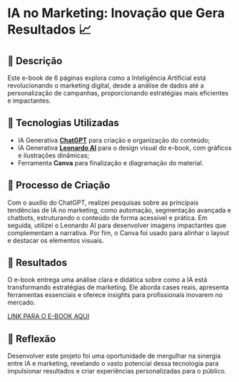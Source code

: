 # IA no Marketing: Inovação que Gera Resultados 📈

## 📒 Descrição
Este e-book de 6 páginas explora como a Inteligência Artificial está revolucionando o marketing digital, desde a análise de dados até a personalização de campanhas, proporcionando estratégias mais eficientes e impactantes.

## 🤖 Tecnologias Utilizadas
- IA Generativa **[ChatGPT](https://chat.openai.com)** para criação e organização do conteúdo;
- IA Generativa **[Leonardo AI](https://leonardo.ai)** para o design visual do e-book, com gráficos e ilustrações dinâmicas;
- Ferramenta **Canva** para finalização e diagramação do material.

## 🧐 Processo de Criação
Com o auxílio do ChatGPT, realizei pesquisas sobre as principais tendências de IA no marketing, como automação, segmentação avançada e chatbots, estruturando o conteúdo de forma acessível e prática. Em seguida, utilizei o Leonardo AI para desenvolver imagens impactantes que complementam a narrativa. Por fim, o Canva foi usado para alinhar o layout e destacar os elementos visuais.

## 🚀 Resultados
O e-book entrega uma análise clara e didática sobre como a IA está transformando estratégias de marketing. Ele aborda cases reais, apresenta ferramentas essenciais e oferece insights para profissionais inovarem no mercado.

[LINK PARA O E-BOOK AQUI]()

## 💭 Reflexão
Desenvolver este projeto foi uma oportunidade de mergulhar na sinergia entre IA e marketing, revelando o vasto potencial dessa tecnologia para impulsionar resultados e criar experiências personalizadas para o público.
